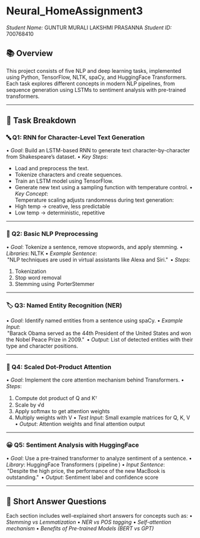 # Neural_HomeAssignment3

*Student Name:* GUNTUR MURALI LAKSHMI PRASANNA 
*Student ID:* 700768410

## 📚 Overview

This project consists of five NLP and deep learning tasks, implemented using Python, TensorFlow, NLTK, spaCy, and HuggingFace Transformers. Each task explores different concepts in modern NLP pipelines, from sequence generation using LSTMs to sentiment analysis with pre-trained transformers.

---

## 🧠 Task Breakdown

### 🔤 Q1: RNN for Character-Level Text Generation

•⁠  ⁠*Goal*: Build an LSTM-based RNN to generate text character-by-character from Shakespeare’s dataset.
•⁠  ⁠*Key Steps*:
  - Load and preprocess the text.
  - Tokenize characters and create sequences.
  - Train an LSTM model using TensorFlow.
  - Generate new text using a sampling function with temperature control.
•⁠  ⁠*Key Concept*:  
  Temperature scaling adjusts randomness during text generation:
  - High temp → creative, less predictable
  - Low temp → deterministic, repetitive

---

### 🧼 Q2: Basic NLP Preprocessing

•⁠  ⁠*Goal*: Tokenize a sentence, remove stopwords, and apply stemming.
•⁠  ⁠*Libraries*: NLTK
•⁠  ⁠*Example Sentence*:  
  ⁠ "NLP techniques are used in virtual assistants like Alexa and Siri." ⁠
•⁠  ⁠*Steps*:
  1. Tokenization  
  2. Stop word removal  
  3. Stemming using ⁠ PorterStemmer ⁠

---

### 🏷️ Q3: Named Entity Recognition (NER)

•⁠  ⁠*Goal*: Identify named entities from a sentence using spaCy.
•⁠  ⁠*Example Input*:  
  ⁠ "Barack Obama served as the 44th President of the United States and won the Nobel Peace Prize in 2009." ⁠
•⁠  ⁠*Output*: List of detected entities with their type and character positions.

---

### 🧮 Q4: Scaled Dot-Product Attention

•⁠  ⁠*Goal*: Implement the core attention mechanism behind Transformers.
•⁠  ⁠*Steps*:
  1. Compute dot product of Q and Kᵀ
  2. Scale by √d
  3. Apply softmax to get attention weights
  4. Multiply weights with V
•⁠  ⁠*Test Input*: Small example matrices for Q, K, V
•⁠  ⁠*Output*: Attention weights and final attention output

---

### 😀 Q5: Sentiment Analysis with HuggingFace

•⁠  ⁠*Goal*: Use a pre-trained transformer to analyze sentiment of a sentence.
•⁠  ⁠*Library*: HuggingFace Transformers (⁠ pipeline ⁠)
•⁠  ⁠*Input Sentence*:  
  ⁠ "Despite the high price, the performance of the new MacBook is outstanding." ⁠
•⁠  ⁠*Output*: Sentiment label and confidence score

---

## 📌 Short Answer Questions

Each section includes well-explained short answers for concepts such as:
•⁠  ⁠*Stemming vs Lemmatization*
•⁠  ⁠*NER vs POS tagging*
•⁠  ⁠*Self-attention mechanism*
•⁠  ⁠*Benefits of Pre-trained Models (BERT vs GPT)*

